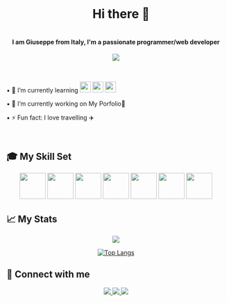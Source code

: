 <div id="user-content-toc"  align="center">
  <ul>
    <summary><h1 style="display: inline-block;">Hi there 👋</h1></summary>
  </ul>
  <h4>I am Giuseppe from Italy, I'm a passionate programmer/web developer <h4>
</div>
    
    


<div align = "center"> <img src="https://user-images.githubusercontent.com/110894389/231495414-962b8afe-c7eb-4fe5-8fc7-137883346e7d.gif">

</div>
<br />
<br />



▪ 🌱 I’m currently learning <img height="25" width="25" src="https://cdn.jsdelivr.net/gh/devicons/devicon/icons/django/django-plain.svg" /> <img height="25" width="25" src="https://cdn.jsdelivr.net/gh/devicons/devicon/icons/javascript/javascript-original.svg" />  <img height="25" width="25" src="https://cdn.jsdelivr.net/gh/devicons/devicon/icons/react/react-original-wordmark.svg" /> 

▪ 🔭 I’m currently working on My Porfolio📜
    
▪ ⚡ Fun fact: I love travelling ✈️

<br />



<!--
**Giuseppe-Bonifati/Giuseppe-Bonifati** is a ✨ _special_ ✨ repository because its `README.md` (this file) appears on your GitHub profile.

Here are some ideas to get you started:

- 🔭 I’m currently working on ...
- 🌱 I’m currently learning ...
- 👯 I’m looking to collaborate on ...
- 🤔 I’m looking for help with ...
- 💬 Ask me about ...
- 📫 How to reach me: ...
- 😄 Pronouns: ...
- ⚡ Fun fact: ...
-->

## 🎓 My Skill Set

<div align = "center">

<img height="60" width="60" src="https://cdn.jsdelivr.net/gh/devicons/devicon/icons/html5/html5-original-wordmark.svg" /> <img height="60" width="60" src="https://cdn.jsdelivr.net/gh/devicons/devicon/icons/css3/css3-original-wordmark.svg" />  <img height="60" width="60" src="https://cdn.jsdelivr.net/gh/devicons/devicon/icons/python/python-original-wordmark.svg" /> <img height="60" width="60" src="https://cdn.jsdelivr.net/gh/devicons/devicon/icons/postgresql/postgresql-original-wordmark.svg" /> <img height="60" width="60" src="https://cdn.jsdelivr.net/gh/devicons/devicon/icons/git/git-plain-wordmark.svg" /> <img height="60" width="60" src="https://cdn.jsdelivr.net/gh/devicons/devicon/icons/github/github-original-wordmark.svg" /> <img height="60" width="60" src="https://cdn.jsdelivr.net/gh/devicons/devicon/icons/vscode/vscode-original-wordmark.svg" />
  
</div>

## 📈 My Stats

<div align = "center">
 <img src="https://github-readme-stats.vercel.app/api?username=Giuseppe-Bonifati&bg_color=30,e96443,904e95&title_color=fff&text_color=fff" > 
 
 [![Top Langs](https://github-readme-stats.vercel.app/api/top-langs/?username=Giuseppe-Bonifati&bg_color=30,e96443,904e95&title_color=fff&text_color=fff&layout=compact)](https://github.com/Giuseppe-Bonifati/github-readme-stats)
</div>


## 📲 Connect with me

<div align = "center">
<a href="mailto:giuseppebonifati1989@gmail.com"><img src =  "https://img.shields.io/badge/-Gmail-orange?logo=gmail" > </a>
<a href="https://twitter.com/giuseppewdev"> <img src = "https://img.shields.io/twitter/url?style=social&url=https%3A%2F%2Ftwitter.com%2Fgiuseppewdev"> </a>
<a href="https://dev.to/giuseppewdev"><img src="https://img.shields.io/badge/-DEV-black?logo=dev.to"></a>
  
</div>
